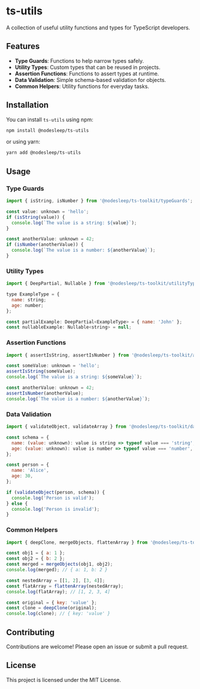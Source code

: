 # ts-utils

A collection of useful utility functions and types for TypeScript developers.

## Features

- **Type Guards**: Functions to help narrow types safely.
- **Utility Types**: Custom types that can be reused in projects.
- **Assertion Functions**: Functions to assert types at runtime.
- **Data Validation**: Simple schema-based validation for objects.
- **Common Helpers**: Utility functions for everyday tasks.

## Installation

You can install `ts-utils` using npm:

```bash
npm install @nodesleep/ts-utils
```
or using yarn:
```bash
yarn add @nodesleep/ts-utils
```

## Usage
### Type Guards
```Javascript
import { isString, isNumber } from '@nodesleep/ts-toolkit/typeGuards';

const value: unknown = 'hello';
if (isString(value)) {
  console.log(`The value is a string: ${value}`);
}

const anotherValue: unknown = 42;
if (isNumber(anotherValue)) {
  console.log(`The value is a number: ${anotherValue}`);
}
```
### Utility Types
```Javascript
import { DeepPartial, Nullable } from '@nodesleep/ts-toolkit/utilityTypes';

type ExampleType = {
  name: string;
  age: number;
};

const partialExample: DeepPartial<ExampleType> = { name: 'John' };
const nullableExample: Nullable<string> = null;
```
### Assertion Functions
```Javascript
import { assertIsString, assertIsNumber } from '@nodesleep/ts-toolkit/assertionFunctions';

const someValue: unknown = 'hello';
assertIsString(someValue);
console.log(`The value is a string: ${someValue}`);

const anotherValue: unknown = 42;
assertIsNumber(anotherValue);
console.log(`The value is a number: ${anotherValue}`);
```
### Data Validation
```Javascript
import { validateObject, validateArray } from '@nodesleep/ts-toolkit/dataValidation';

const schema = {
  name: (value: unknown): value is string => typeof value === 'string',
  age: (value: unknown): value is number => typeof value === 'number',
};

const person = {
  name: 'Alice',
  age: 30,
};

if (validateObject(person, schema)) {
  console.log('Person is valid');
} else {
  console.log('Person is invalid');
}
```
### Common Helpers
``` Javascript
import { deepClone, mergeObjects, flattenArray } from '@nodesleep/ts-toolkit/commonHelpers';

const obj1 = { a: 1 };
const obj2 = { b: 2 };
const merged = mergeObjects(obj1, obj2);
console.log(merged); // { a: 1, b: 2 }

const nestedArray = [[1, 2], [3, 4]];
const flatArray = flattenArray(nestedArray);
console.log(flatArray); // [1, 2, 3, 4]

const original = { key: 'value' };
const clone = deepClone(original);
console.log(clone); // { key: 'value' }
```
## Contributing
Contributions are welcome! Please open an issue or submit a pull request.
## License
This project is licensed under the MIT License.